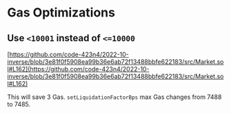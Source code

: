 # Gas Optimizations
## Use `<10001` instead of `<=10000`
[https://github.com/code-423n4/2022-10-inverse/blob/3e81f0f5908ea99b36e6ab72f13488bbfe622183/src/Market.sol#L162](https://github.com/code-423n4/2022-10-inverse/blob/3e81f0f5908ea99b36e6ab72f13488bbfe622183/src/Market.sol#L162)

This will save 3 Gas.
`setLiquidationFactorBps` max Gas changes from 7488 to 7485.